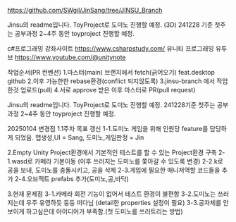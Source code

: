 
https://github.com/SWgil/JinSang/tree/JINSU_Branch

Jinsu의 readme입니다.
ToyProject로 도미노 진행할 예정. (3D)
241228 기준 첫주는 공부과정
2~4주 동안 toyproject 진행할 예정.

c#프로그래밍 강좌사이트 https://www.csharpstudy.com/ 
유니티 프로그래밍 유투브 https://www.youtube.com/@unitynote

작업순서(PR 컨벤션)
1.마스터(main) 브랜치에서 fetch(긁어오기) feat.desktop github
2.이후 가능한한 rebase환경(conflict 되지않도록)
3.jinsu-branch 에서 작업한것 업로드(pull)
4.서로 approve 받은 이후 마스터로 PR(pull request)

Jinsu의 readme입니다.
ToyProject로 도미노 진행할 예정.
241228기준 첫주는 공부과정
2~4주 동안 toyproject 진행할 예정.

20250104 변경점
1.1주차 목표 갱신
1-1.도미노 게임을 위해 인원당 feature를 담당하게 되었음. 맵생성,UI = Sang, 도미노,게임판정 = Jin

2.Empty Unity Project환경에서 기본적인 테스트를 할 수 있는 Project환경 구축
2-1.wasd로 카메라 기본이동 (이후 쓰러지는 도미노를 쫓아갈 수 있도록 변경)
2-2.k로 공을 보내, 도미노를 충돌시키고, 공을 삭제
2-3.게임에 필요한 매니저역할 코드들을 추가
2-4.오브젝트 prefabs 추가(도미노,공,바닥)

3.현재 문제점
3-1.카메라 회전 기능이 없어서 테스트 환경이 불편함
3-2.도미노는 쓰러지는데 우주 유영하듯 둥둥 떠다님 (detail한 properties 설정이 필요)
3-3.공자체를 안보이게 하고싶은데 아이디어가 부족함.(첫 도미노를 쓰러트리는 방법)
